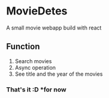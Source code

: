 # MovieDetes 
A small movie webapp build with react

## Function
1. Search movies 
2. Async operation
3. See title and the year of the movies

### That's it :D *for now


